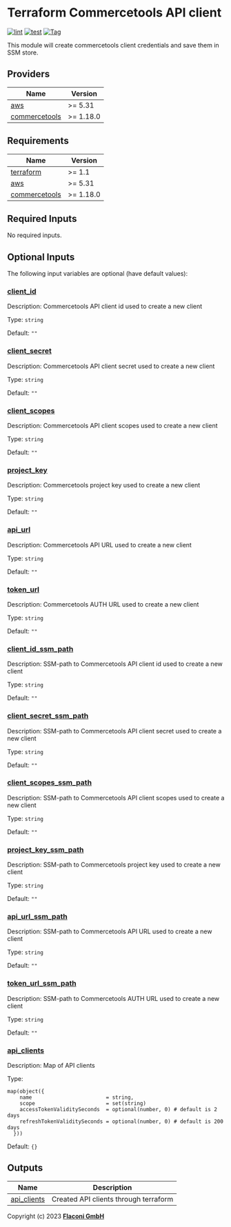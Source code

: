 # Terraform Commercetools API client

[![lint](https://github.com/flaconi/terraform-commercetools-api-client/workflows/lint/badge.svg)](https://github.com/flaconi/terraform-commercetools-api-client/actions?query=workflow%3Alint)
[![test](https://github.com/flaconi/terraform-commercetools-api-client/workflows/test/badge.svg)](https://github.com/flaconi/terraform-commercetools-api-client/actions?query=workflow%3Atest)
[![Tag](https://img.shields.io/github/tag/flaconi/terraform-commercetools-api-client.svg)](https://github.com/flaconi/terraform-commercetools-api-client/releases)

This module will create commercetools client credentials and save them in SSM store.

<!-- TFDOCS_HEADER_START -->


<!-- TFDOCS_HEADER_END -->

<!-- TFDOCS_PROVIDER_START -->
## Providers

| Name | Version |
|------|---------|
| <a name="provider_aws"></a> [aws](#provider\_aws) | >= 5.31 |
| <a name="provider_commercetools"></a> [commercetools](#provider\_commercetools) | >= 1.18.0 |

<!-- TFDOCS_PROVIDER_END -->

<!-- TFDOCS_REQUIREMENTS_START -->
## Requirements

| Name | Version |
|------|---------|
| <a name="requirement_terraform"></a> [terraform](#requirement\_terraform) | >= 1.1 |
| <a name="requirement_aws"></a> [aws](#requirement\_aws) | >= 5.31 |
| <a name="requirement_commercetools"></a> [commercetools](#requirement\_commercetools) | >= 1.18.0 |

<!-- TFDOCS_REQUIREMENTS_END -->

<!-- TFDOCS_INPUTS_START -->
## Required Inputs

No required inputs.

## Optional Inputs

The following input variables are optional (have default values):

### <a name="input_client_id"></a> [client\_id](#input\_client\_id)

Description: Commercetools API client id used to create a new client

Type: `string`

Default: `""`

### <a name="input_client_secret"></a> [client\_secret](#input\_client\_secret)

Description: Commercetools API client secret used to create a new client

Type: `string`

Default: `""`

### <a name="input_client_scopes"></a> [client\_scopes](#input\_client\_scopes)

Description: Commercetools API client scopes used to create a new client

Type: `string`

Default: `""`

### <a name="input_project_key"></a> [project\_key](#input\_project\_key)

Description: Commercetools project key used to create a new client

Type: `string`

Default: `""`

### <a name="input_api_url"></a> [api\_url](#input\_api\_url)

Description: Commercetools API URL used to create a new client

Type: `string`

Default: `""`

### <a name="input_token_url"></a> [token\_url](#input\_token\_url)

Description: Commercetools AUTH URL used to create a new client

Type: `string`

Default: `""`

### <a name="input_client_id_ssm_path"></a> [client\_id\_ssm\_path](#input\_client\_id\_ssm\_path)

Description: SSM-path to Commercetools API client id used to create a new client

Type: `string`

Default: `""`

### <a name="input_client_secret_ssm_path"></a> [client\_secret\_ssm\_path](#input\_client\_secret\_ssm\_path)

Description: SSM-path to Commercetools API client secret used to create a new client

Type: `string`

Default: `""`

### <a name="input_client_scopes_ssm_path"></a> [client\_scopes\_ssm\_path](#input\_client\_scopes\_ssm\_path)

Description: SSM-path to Commercetools API client scopes used to create a new client

Type: `string`

Default: `""`

### <a name="input_project_key_ssm_path"></a> [project\_key\_ssm\_path](#input\_project\_key\_ssm\_path)

Description: SSM-path to Commercetools project key used to create a new client

Type: `string`

Default: `""`

### <a name="input_api_url_ssm_path"></a> [api\_url\_ssm\_path](#input\_api\_url\_ssm\_path)

Description: SSM-path to Commercetools API URL used to create a new client

Type: `string`

Default: `""`

### <a name="input_token_url_ssm_path"></a> [token\_url\_ssm\_path](#input\_token\_url\_ssm\_path)

Description: SSM-path to Commercetools AUTH URL used to create a new client

Type: `string`

Default: `""`

### <a name="input_api_clients"></a> [api\_clients](#input\_api\_clients)

Description: Map of API clients

Type:

```hcl
map(object({
    name                        = string,
    scope                       = set(string)
    accessTokenValiditySeconds  = optional(number, 0) # default is 2 days
    refreshTokenValiditySeconds = optional(number, 0) # default is 200 days
  }))
```

Default: `{}`

<!-- TFDOCS_INPUTS_END -->

<!-- TFDOCS_OUTPUTS_START -->
## Outputs

| Name | Description |
|------|-------------|
| <a name="output_api_clients"></a> [api\_clients](#output\_api\_clients) | Created API clients through terraform |

<!-- TFDOCS_OUTPUTS_END -->


Copyright (c) 2023 **[Flaconi GmbH](https://github.com/flaconi)**

